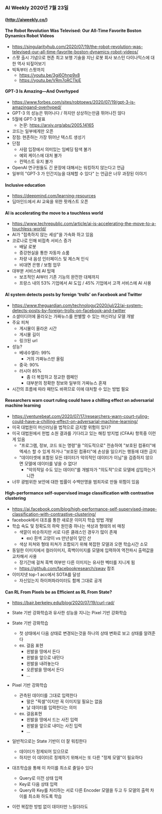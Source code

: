 ### AI Weekly 2020년 7월 23일
#### (http://aiweekly.co/)

#### The Robot Revolution Was Televised: Our All-Time Favorite Boston Dynamics Robot Videos
- https://singularityhub.com/2020/07/19/the-robot-revolution-was-televised-our-all-time-favorite-boston-dynamics-robot-videos/
- 스팟 출시 기념으로 현존 최고 보행 기술을 지닌 로봇 회사 보스턴 다이나믹스에 대한 역사 되짚어보기
- 빅독부터 스팟까지
  - https://youtu.be/3gi6Ohnp9x8
  - https://youtu.be/VRm7oRCTkjE  
  

#### GPT-3 Is Amazing—And Overhyped
- https://www.forbes.com/sites/robtoews/2020/07/19/gpt-3-is-amazingand-overhyped/
- GPT-3 의 성능은 뛰어나다 / 하지만 상상하는만큼 뛰어나진 않다
- 5월에 GPT-3 발표
  - 논문: https://arxiv.org/abs/2005.14165
- 코드는 일부에게만 오픈
- 장점: 현존하는 가장 뛰어난 텍스트 생성기
- 단점
  - 사람 입장에서 의미있는 임베딩 탐색 불가
  - 예외 케이스에 대처 불가
  - 컨텍스트 유지 불가
- OpenAI 연구원들도 긴 문장에 대해서는 워킹하지 않는다고 언급
- 일부의 "GPT-3 가 인간지능을 대체할 수 있다" 는 언급은 너무 과장된 이야기


#### Inclusive education
- https://deepmind.com/learning-resources
- 딥마인드에서 AI 교육을 위한 팟캐스트 오픈


#### AI is accelerating the move to a touchless world
- https://www.techrepublic.com/article/ai-is-accelerating-the-move-to-a-touchless-world/
- AI가 "접촉하지 않는 세상"을 가속화 하고 있음
- 코로나로 인해 비접촉 서비스 증가
  - 배달 로봇
  - 증강현실을 통한 자동차 쇼룸
  - 차량 내 음성 인터페이스 및 제스쳐 인식
  - 비대면 은행 / 보험 업무
- 대부분 서비스에 AI 탑재
  - 보조적인 AI부터 기존 기능의 완전한 대체까지
  - 프랑스 내의 53% 기업에서 AI 도입 / 45% 기업에서 고객 서비스에 AI 사용


#### AI system detects posts by foreign ‘trolls’ on Facebook and Twitter
- https://www.theguardian.com/technology/2020/jul/22/ai-system-detects-posts-by-foreign-trolls-on-facebook-and-twitter
- 소셜미디어에 올라오는 가짜뉴스를 판별할 수 있는 머신러닝 모델 개발
- 주요 피쳐
  - 게시물이 올라온 시간
  - 게시물 길이
  - 링크된 url
- 성능?
  - 베네수엘라: 99%
    - 거의 가짜뉴스만 올림
  - 중국: 90%
  - 러시아 85%
    - 좀 더 복잡하고 정교한 캠페인
    - 대부분의 정확한 정보와 일부의 가짜뉴스 혼재
- 시간의 흐름에 따라 패턴도 바뀌므로 이에 대처할 수 있는 방법 필요



#### Researchers warn court ruling could have a chilling effect on adversarial machine learning
- https://venturebeat.com/2020/07/17/researchers-warn-court-ruling-could-have-a-chilling-effect-on-adversarial-machine-learning/
- 미국 대법원이 머신러닝을 법적으로 금지할 위험이 있다?
- 미국 대법원에서 헌법 소원 결과를 기다리고 있는 해킹 방지법 (CFAA) 항목중 이런게 있음
  - "프로그램, 정보, 코드 또는 명령"을 "의도적으로" 전송하여 "보호된 컴퓨터"에 엑세스 할 수 있게 하거나 "보호된 컴퓨터"에 손상을 일으키는 행동에 대한 금지
  - "데이터셋에 포함된 모든 데이터가 악의적인 데이터가 이님"을 검증하지 않으면 모델에 데이터를 넣을 수 없다!
    - "악의적일 수도 있는 데이터"를 개발자가 "의도적"으로 모델에 삽입하는거니깐
- 너무 광범위한 보안에 대한 법률이 수백만명을 범죄자로 만들 위험이 있음



#### High-performance self-supervised image classification with contrastive clustering
- https://ai.facebook.com/blog/high-performance-self-supervised-image-classification-with-contrastive-clustering/
- facebook에서 대조를 통한 새로운 이미지 학습 방법 개발
- 학습 속도 및 정확도의 하락 원인중 하나는 색상과 형태의 비 매칭
  - 색깔이 비슷하지만 서로 다른 클래스인 경우가 많이 존재
    - ex) 흰색 고양이 vs 만년설이 덮인 산
  - 색상 피쳐와 형태 피쳐가 조합되기 위해 복잡한 모델과 오랜 학습시간 소모
- 동일한 이미지에서 컬러이미지, 흑백이미지를 모델에 입력하여 역전파시 출력값을 교차해서 사용
  - 장기간에 걸쳐 흑백 여부만 다른 이미지는 유사한 벡터를 지니게 됨
  - https://github.com/facebookresearch/swav 참조
- 이미지넷 top-1 acc에서 SOTA를 달성
  - 자신있는지 하이퍼파라미터도 함께 그대로 공개
  
  
#### Can RL From Pixels be as Efficient as RL From State?
- https://bair.berkeley.edu/blog/2020/07/19/curl-rad/
- State 기반 강화학습과 유사한 성능을 지니는 Pixel 기반 강화학습

- State 기반 강화학습
  - 첫 상태에서 다음 상태로 변경되는것을 하나의 상태 변화로 보고 상태를 알려준다
  - ex. 걸음 표현
    - 왼발을 땅에서 든다
    - 왼발을 앞으로 내민다
    - 왼발을 내려놓는다
    - 오른발을 땅에서 든다
    - ...
- Pixel 기반 강화학습
  - 관측된 데이터를 그대로 입력한다
    - 말은 "픽셀"이지만 꼭 이미지일 필요는 없음
    - 날 데이터를 입력한다는 의미
  - ex. 걸음표현
    - 왼발을 땅에서 드는 사진 입력
    - 왼발을 앞으로 내미는 사진 입력
    - ...

- 일반적으로는 State 기반이 더 잘 워킹한다
  - 데이터가 정제되어 있으므로
  - 하지만 이 데이터르 정제하기 위해서는 또 다른 "정제 모델"이 필요하다
- 대조학습을 통해 이 차이를 최소로 줄일수 있다
  - Query로 이전 상태 입력
  - Key로 다음 상태 입력
  - Query와 Key를 처리하는 서로 다른 Encoder 모델을 두고 두 모델의 출력 차이를 최소화 하도록 학습
- 이런 복잡한 방법 없이 데이터만 느릴더라도






